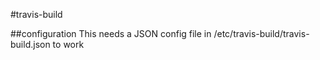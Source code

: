 #travis-build

##configuration
This needs a JSON config file in /etc/travis-build/travis-build.json to work
